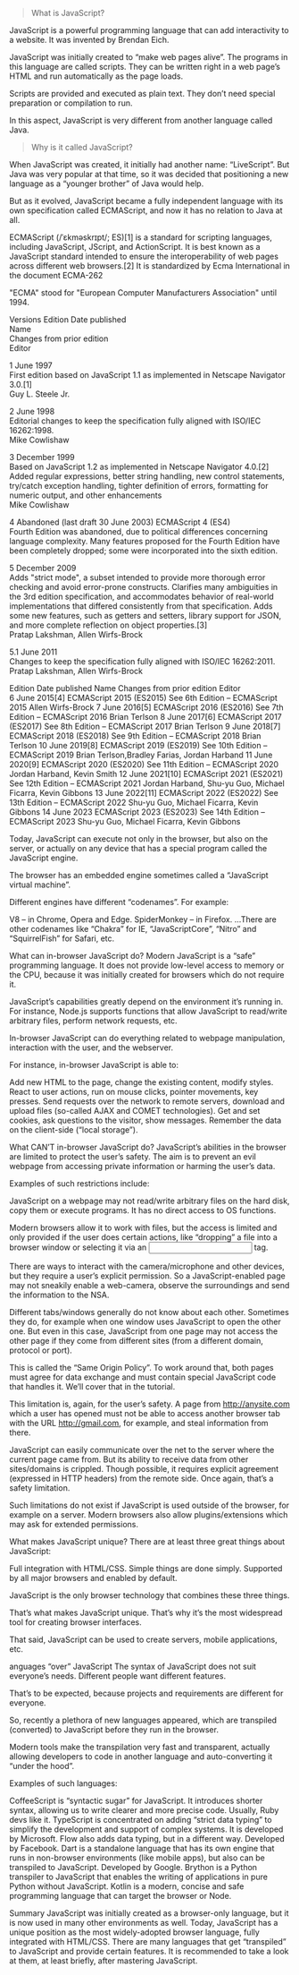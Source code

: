 >What is JavaScript?

JavaScript is a powerful programming language that can add interactivity to a website. 
It was invented by Brendan Eich.


JavaScript was initially created to “make web pages alive”.
The programs in this language are called scripts. 
They can be written right in a web page’s HTML and run automatically as the page loads.

Scripts are provided and executed as plain text. They don’t need special preparation or compilation to run.

In this aspect, JavaScript is very different from another language called Java.

>Why is it called JavaScript?

When JavaScript was created, it initially had another name: “LiveScript”. But Java was very popular at that time, so it was decided that positioning a new language as a “younger brother” of Java would help.

But as it evolved, JavaScript became a fully independent language with its own specification called ECMAScript, and now it has no relation to Java at all.


ECMAScript (/ˈɛkməskrɪpt/; ES)[1] is a standard for scripting languages, including JavaScript, JScript, and ActionScript. It is best known as a JavaScript standard intended to ensure the interoperability of web pages across different web browsers.[2] It is standardized by Ecma International in the document ECMA-262

"ECMA" stood for "European Computer Manufacturers Association" until 1994.

Versions
Edition	
Date published	
Name	
Changes from prior edition	
Editor

1   June 1997		
    First edition based on JavaScript 1.1 as implemented in Netscape Navigator 3.0.[1]	
    Guy L. Steele Jr.

2	June 1998		
    Editorial changes to keep the specification fully aligned with ISO/IEC 16262:1998.	
    Mike Cowlishaw

3	December 1999		
    Based on JavaScript 1.2 as implemented in Netscape Navigator 4.0.[2] Added regular expressions, better string handling, new control statements, try/catch exception handling, tighter definition of errors, formatting for numeric output, and other enhancements	
    Mike Cowlishaw

4	Abandoned (last draft 30 June 2003)	ECMAScript 4 (ES4)	
    Fourth Edition was abandoned, due to political differences concerning language complexity. Many features proposed for the Fourth Edition have been completely dropped; some were incorporated into the sixth edition.	

5	December 2009		
    Adds "strict mode", a subset intended to provide more thorough error checking and avoid error-prone constructs. Clarifies many ambiguities in the 3rd edition specification, and accommodates behavior of real-world implementations that differed consistently from that specification. Adds some new features, such as getters and setters, library support for JSON, and more complete reflection on object properties.[3]	
    Pratap Lakshman, Allen Wirfs-Brock

5.1	June 2011		
    Changes to keep the specification fully aligned with ISO/IEC 16262:2011.	
    Pratap Lakshman, Allen Wirfs-Brock

Edition	Date published	Name	                    Changes from prior edition	        Editor   
6	    June 2015[4]	ECMAScript 2015 (ES2015)	See 6th Edition – ECMAScript 2015	Allen Wirfs-Brock
7	    June 2016[5]	ECMAScript 2016 (ES2016)	See 7th Edition – ECMAScript 2016	Brian Terlson
8	    June 2017[6]	ECMAScript 2017 (ES2017)	See 8th Edition – ECMAScript 2017	Brian Terlson
9	    June 2018[7]	ECMAScript 2018 (ES2018)	See 9th Edition – ECMAScript 2018	Brian Terlson
10	    June 2019[8]	ECMAScript 2019 (ES2019)	See 10th Edition – ECMAScript 2019	Brian Terlson,Bradley Farias,  Jordan Harband
11	    June 2020[9]	ECMAScript 2020 (ES2020)	See 11th Edition – ECMAScript 2020	Jordan Harband, Kevin Smith
12	    June 2021[10]	ECMAScript 2021 (ES2021)	See 12th Edition – ECMAScript 2021	Jordan Harband, Shu-yu Guo, Michael Ficarra, Kevin Gibbons
13	    June 2022[11]	ECMAScript 2022 (ES2022)	See 13th Edition – ECMAScript 2022	Shu-yu Guo, Michael Ficarra, Kevin Gibbons
14	    June 2023	    ECMAScript 2023 (ES2023)	    See 14th Edition – ECMAScript 2023	Shu-yu Guo, Michael Ficarra, Kevin Gibbons


Today, JavaScript can execute not only in the browser, but also on the server, or actually on any device that has a special program called the JavaScript engine.

The browser has an embedded engine sometimes called a “JavaScript virtual machine”.

Different engines have different “codenames”. For example:

V8 – in Chrome, Opera and Edge.
SpiderMonkey – in Firefox.
…There are other codenames like “Chakra” for IE, “JavaScriptCore”, “Nitro” and “SquirrelFish” for Safari, etc.


What can in-browser JavaScript do?
Modern JavaScript is a “safe” programming language. It does not provide low-level access to memory or the CPU, because it was initially created for browsers which do not require it.

JavaScript’s capabilities greatly depend on the environment it’s running in. For instance, Node.js supports functions that allow JavaScript to read/write arbitrary files, perform network requests, etc.

In-browser JavaScript can do everything related to webpage manipulation, interaction with the user, and the webserver.

For instance, in-browser JavaScript is able to:

Add new HTML to the page, change the existing content, modify styles.
React to user actions, run on mouse clicks, pointer movements, key presses.
Send requests over the network to remote servers, download and upload files (so-called AJAX and COMET technologies).
Get and set cookies, ask questions to the visitor, show messages.
Remember the data on the client-side (“local storage”).


What CAN’T in-browser JavaScript do?
JavaScript’s abilities in the browser are limited to protect the user’s safety. The aim is to prevent an evil webpage from accessing private information or harming the user’s data.

Examples of such restrictions include:

JavaScript on a webpage may not read/write arbitrary files on the hard disk, copy them or execute programs. It has no direct access to OS functions.

Modern browsers allow it to work with files, but the access is limited and only provided if the user does certain actions, like “dropping” a file into a browser window or selecting it via an <input> tag.

There are ways to interact with the camera/microphone and other devices, but they require a user’s explicit permission. So a JavaScript-enabled page may not sneakily enable a web-camera, observe the surroundings and send the information to the NSA.

Different tabs/windows generally do not know about each other. Sometimes they do, for example when one window uses JavaScript to open the other one. But even in this case, JavaScript from one page may not access the other page if they come from different sites (from a different domain, protocol or port).

This is called the “Same Origin Policy”. To work around that, both pages must agree for data exchange and must contain special JavaScript code that handles it. We’ll cover that in the tutorial.

This limitation is, again, for the user’s safety. A page from http://anysite.com which a user has opened must not be able to access another browser tab with the URL http://gmail.com, for example, and steal information from there.

JavaScript can easily communicate over the net to the server where the current page came from. But its ability to receive data from other sites/domains is crippled. Though possible, it requires explicit agreement (expressed in HTTP headers) from the remote side. Once again, that’s a safety limitation.

Such limitations do not exist if JavaScript is used outside of the browser, for example on a server. Modern browsers also allow plugins/extensions which may ask for extended permissions.


What makes JavaScript unique?
There are at least three great things about JavaScript:

Full integration with HTML/CSS.
Simple things are done simply.
Supported by all major browsers and enabled by default.

JavaScript is the only browser technology that combines these three things.

That’s what makes JavaScript unique. That’s why it’s the most widespread tool for creating browser interfaces.

That said, JavaScript can be used to create servers, mobile applications, etc.


anguages “over” JavaScript
The syntax of JavaScript does not suit everyone’s needs. Different people want different features.

That’s to be expected, because projects and requirements are different for everyone.

So, recently a plethora of new languages appeared, which are transpiled (converted) to JavaScript before they run in the browser.

Modern tools make the transpilation very fast and transparent, actually allowing developers to code in another language and auto-converting it “under the hood”.

Examples of such languages:

CoffeeScript is “syntactic sugar” for JavaScript. It introduces shorter syntax, allowing us to write clearer and more precise code. Usually, Ruby devs like it.
TypeScript is concentrated on adding “strict data typing” to simplify the development and support of complex systems. It is developed by Microsoft.
Flow also adds data typing, but in a different way. Developed by Facebook.
Dart is a standalone language that has its own engine that runs in non-browser environments (like mobile apps), but also can be transpiled to JavaScript. Developed by Google.
Brython is a Python transpiler to JavaScript that enables the writing of applications in pure Python without JavaScript.
Kotlin is a modern, concise and safe programming language that can target the browser or Node.


Summary
JavaScript was initially created as a browser-only language, but it is now used in many other environments as well.
Today, JavaScript has a unique position as the most widely-adopted browser language, fully integrated with HTML/CSS.
There are many languages that get “transpiled” to JavaScript and provide certain features. It is recommended to take a look at them, at least briefly, after mastering JavaScript.